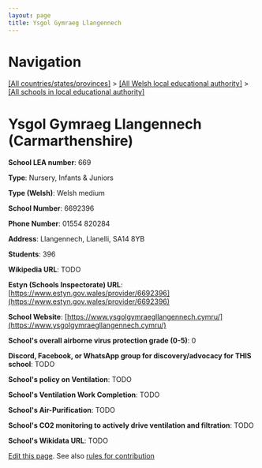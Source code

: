 ```yaml
---
layout: page
title: Ysgol Gymraeg Llangennech
---
```

# Navigation

[[All countries/states/provinces]](../../..) > [[All Welsh local educational authority]](../..) > [[All schools in local educational authority]](..)

# Ysgol Gymraeg Llangennech (Carmarthenshire)

**School LEA number**: 669

**Type**: Nursery, Infants & Juniors

**Type (Welsh)**: Welsh medium

**School Number**: 6692396

**Phone Number**: 01554 820284

**Address**: Llangennech, Llanelli, SA14 8YB

**Students**: 396

**Wikipedia URL**: TODO

**Estyn (Schools Inspectorate) URL**: [https://www.estyn.gov.wales/provider/6692396](https://www.estyn.gov.wales/provider/6692396)

**School Website**: [https://www.ysgolgymraegllangennech.cymru/](https://www.ysgolgymraegllangennech.cymru/)

**School's overall airborne virus protection grade (0-5)**: 0

**Discord, Facebook, or WhatsApp group for discovery/advocacy for THIS school**: TODO

**School's policy on Ventilation**: TODO

**School's Ventilation Work Completion**: TODO

**School's Air-Purification**: TODO

**School's CO2 monitoring to actively drive ventilation and filtration**: TODO

**School's Wikidata URL**: TODO




[Edit this page](https://github.com/ventilate-schools/Wales/edit/prif/./Carmarthenshire/Ysgol_Gymraeg_Llangennech.md). See also [rules for contribution](../../../contribution-rules/)